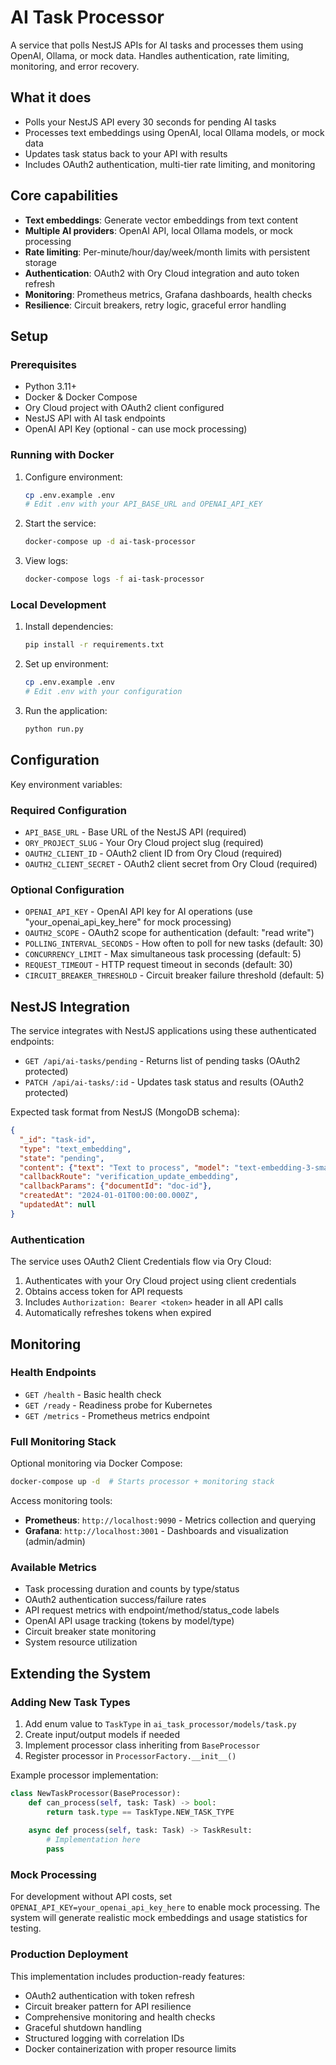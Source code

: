 # AI Task Processor

A service that polls NestJS APIs for AI tasks and processes them using OpenAI, Ollama, or mock data. Handles authentication, rate limiting, monitoring, and error recovery.

## What it does

- Polls your NestJS API every 30 seconds for pending AI tasks
- Processes text embeddings using OpenAI, local Ollama models, or mock data
- Updates task status back to your API with results
- Includes OAuth2 authentication, multi-tier rate limiting, and monitoring

## Core capabilities

- **Text embeddings**: Generate vector embeddings from text content
- **Multiple AI providers**: OpenAI API, local Ollama models, or mock processing
- **Rate limiting**: Per-minute/hour/day/week/month limits with persistent storage
- **Authentication**: OAuth2 with Ory Cloud integration and auto token refresh  
- **Monitoring**: Prometheus metrics, Grafana dashboards, health checks
- **Resilience**: Circuit breakers, retry logic, graceful error handling

## Setup

### Prerequisites

- Python 3.11+
- Docker & Docker Compose
- Ory Cloud project with OAuth2 client configured
- NestJS API with AI task endpoints
- OpenAI API Key (optional - can use mock processing)

### Running with Docker

1. Configure environment:
   ```bash
   cp .env.example .env
   # Edit .env with your API_BASE_URL and OPENAI_API_KEY
   ```

2. Start the service:
   ```bash
   docker-compose up -d ai-task-processor
   ```

3. View logs:
   ```bash
   docker-compose logs -f ai-task-processor
   ```

### Local Development

1. Install dependencies:
   ```bash
   pip install -r requirements.txt
   ```

2. Set up environment:
   ```bash
   cp .env.example .env
   # Edit .env with your configuration
   ```

3. Run the application:
   ```bash
   python run.py
   ```

## Configuration

Key environment variables:

### Required Configuration
- `API_BASE_URL` - Base URL of the NestJS API (required)
- `ORY_PROJECT_SLUG` - Your Ory Cloud project slug (required)
- `OAUTH2_CLIENT_ID` - OAuth2 client ID from Ory Cloud (required)
- `OAUTH2_CLIENT_SECRET` - OAuth2 client secret from Ory Cloud (required)

### Optional Configuration
- `OPENAI_API_KEY` - OpenAI API key for AI operations (use "your_openai_api_key_here" for mock processing)
- `OAUTH2_SCOPE` - OAuth2 scope for authentication (default: "read write")
- `POLLING_INTERVAL_SECONDS` - How often to poll for new tasks (default: 30)
- `CONCURRENCY_LIMIT` - Max simultaneous task processing (default: 5)
- `REQUEST_TIMEOUT` - HTTP request timeout in seconds (default: 30)
- `CIRCUIT_BREAKER_THRESHOLD` - Circuit breaker failure threshold (default: 5)

## NestJS Integration

The service integrates with NestJS applications using these authenticated endpoints:

- `GET /api/ai-tasks/pending` - Returns list of pending tasks (OAuth2 protected)
- `PATCH /api/ai-tasks/:id` - Updates task status and results (OAuth2 protected)

Expected task format from NestJS (MongoDB schema):
```json
{
  "_id": "task-id",
  "type": "text_embedding",
  "state": "pending",
  "content": {"text": "Text to process", "model": "text-embedding-3-small"},
  "callbackRoute": "verification_update_embedding",
  "callbackParams": {"documentId": "doc-id"},
  "createdAt": "2024-01-01T00:00:00.000Z",
  "updatedAt": null
}
```

### Authentication
The service uses OAuth2 Client Credentials flow via Ory Cloud:
1. Authenticates with your Ory Cloud project using client credentials
2. Obtains access token for API requests
3. Includes `Authorization: Bearer <token>` header in all API calls
4. Automatically refreshes tokens when expired

## Monitoring

### Health Endpoints
- `GET /health` - Basic health check
- `GET /ready` - Readiness probe for Kubernetes
- `GET /metrics` - Prometheus metrics endpoint

### Full Monitoring Stack
Optional monitoring via Docker Compose:
```bash
docker-compose up -d  # Starts processor + monitoring stack
```

Access monitoring tools:
- **Prometheus**: `http://localhost:9090` - Metrics collection and querying
- **Grafana**: `http://localhost:3001` - Dashboards and visualization (admin/admin)

### Available Metrics
- Task processing duration and counts by type/status
- OAuth2 authentication success/failure rates
- API request metrics with endpoint/method/status_code labels
- OpenAI API usage tracking (tokens by model/type)
- Circuit breaker state monitoring
- System resource utilization

## Extending the System

### Adding New Task Types
1. Add enum value to `TaskType` in `ai_task_processor/models/task.py`
2. Create input/output models if needed  
3. Implement processor class inheriting from `BaseProcessor`
4. Register processor in `ProcessorFactory.__init__()`

Example processor implementation:
```python
class NewTaskProcessor(BaseProcessor):
    def can_process(self, task: Task) -> bool:
        return task.type == TaskType.NEW_TASK_TYPE
    
    async def process(self, task: Task) -> TaskResult:
        # Implementation here
        pass
```

### Mock Processing
For development without API costs, set `OPENAI_API_KEY=your_openai_api_key_here` to enable mock processing. The system will generate realistic mock embeddings and usage statistics for testing.

### Production Deployment
This implementation includes production-ready features:
- OAuth2 authentication with token refresh
- Circuit breaker pattern for API resilience
- Comprehensive monitoring and health checks
- Graceful shutdown handling
- Structured logging with correlation IDs
- Docker containerization with proper resource limits